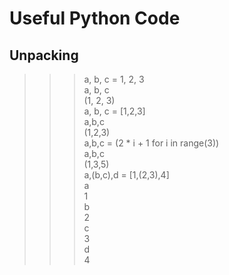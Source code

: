 # Useful Python Code

## Unpacking
>>> a, b, c = 1, 2, 3<br />
>>> a, b, c<br />
(1, 2, 3)<br />
>>> a, b, c = [1,2,3]<br />
>>> a,b,c<br />
(1,2,3)<br />
>>> a,b,c = (2 * i + 1 for i in range(3))<br />
>>> a,b,c<br />
(1,3,5)<br />
>>> a,(b,c),d = [1,(2,3),4]<br />
>>> a<br />
1<br />
>>> b<br />
2<br />
>>> c<br />
3<br />
>>> d<br />
4<br />
